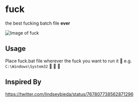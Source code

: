 # fuck

the best fucking batch file __ever__

![Image of fuck](https://i.imgur.com/KaRXoMu.png "Fuck in a terminal")

## Usage
Place fuck.bat file wherever the fuck you want to run it :fu: e.g. `C:\Windows\System32` :clap: :clap: :clap:

## Inspired By

https://twitter.com/lindseybieda/status/767807738562871296
